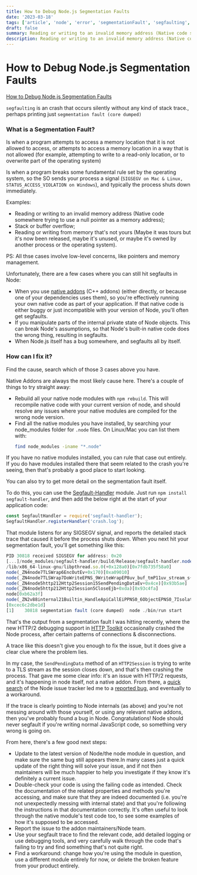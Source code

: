 ```yaml
---
title: How to Debug Node.js Segmentation Faults
date: '2023-03-18'
tags: ['article', 'node', 'error', 'segmentationFault', 'segfaulting', 'read', 'withResume']
draft: false
summary: Reading or writing to an invalid memory address (Native code somewhere trying to use a null pointer as a memory address);. When you use native addons (C++ addons) (either directly, or because one of y...
description: Reading or writing to an invalid memory address (Native code somewhere trying to use a null pointer as a memory address);. When you use native addons (C++ addons) (either directly, or because one of y...
---
```


# How to Debug Node.js Segmentation Faults

[How to Debug Node.js Segmentation Faults](https://httptoolkit.com/blog/how-to-debug-node-segfaults)

`segfaulting` is an crash that occurs silently without any kind of stack trace., perhaps printing just `segmentation fault (core dumped)`

### What is a Segmentation Fault?

Is when a program attempts to access a memory location that it is not allowed to access, or attempts to access a memory location in a way that is not allowed (for example, attempting to write to a read-only location, or to overwrite part of the operating system)

Is when a program breaks some fundamental rule set by the operating system, so the SO sends your process a signal (`SIGSEGV on Mac & Linux, STATUS_ACCESS_VIOLATION on Windows`), and typically the process shuts down immediately.

Examples:
- Reading or writing to an invalid memory address (Native code somewhere trying to use a null pointer as a memory address);
- Stack or buffer overflow;
- Reading or writing from memory that's not yours (Maybe it was tours but it's now been released, maybe it's unused, or maybe it's owned by another process or the operating system).

PS: All thse cases involve low-level concerns, like pointers and memory management.

Unfortunately, there are a few cases where you can still hit segfaults in Node:

-   When you use [native addons](https://nodejs.org/api/addons.html) (C++ addons) (either directly, or because one of your dependencies uses them), so you're effectively running your own native code as part of your application. If that native code is either buggy or just incompatible with your version of Node, you'll often get segfaults.
-   If you manipulate parts of the internal private state of Node objects. This can break Node's assumptions, so that Node's built-in native code does the wrong thing, resulting in segfaults.
-   When Node.js itself has a bug somewhere, and segfaults all by itself.

### How can I fix it?

Find the cause, search which of those 3 cases above you have.

Native Addons are always the most likely cause here. There's a couple of things to try straight away:

-   Rebuild all your native node modules with `npm rebuild`. This will recompile native code with your current version of node, and should resolve any issues where your native modules are compiled for the wrong node version.
-   Find all the native modules you have installed, by searching your node_modules folder for `.node` files. On Linux/Mac you can list them with:
    ```bash
    find node_modules -iname "*.node"
    ```

If you have no native modules installed, you can rule that case out entirely. If you do have modules installed there that seem related to the crash you're seeing, then that's probably a good place to start looking.

You can also try to get more detail on the segmentation fault itself.

To do this, you can use the [Segfault-Handler](https://www.npmjs.com/package/segfault-handler) module. Just run `npm install segfault-handler`, and then add the below right at the start of your application code:

```javascript
const SegfaultHandler = require('segfault-handler');
SegfaultHandler.registerHandler('crash.log');
```

That module listens for any SIGSEGV signal, and reports the detailed stack trace that caused it before the process shuts down. When you next hit your segmentation fault, you'll get something like this:

```javascript
PID 30818 received SIGSEGV for address: 0x20
[...]/node_modules/segfault-handler/build/Release/segfault-handler.node(+0x3127)[0x7fdb5a5fb127]
/lib/x86_64-linux-gnu/libpthread.so.0(+0x128a0)[0x7fdb735f58a0]
node(_ZN4node7TLSWrap6EncOutEv+0x170)[0xa09010]
node(_ZN4node7TLSWrap7DoWriteEPNS_9WriteWrapEP8uv_buf_tmP11uv_stream_s+0x2c7)[0xa0a6c7]
node(_ZN4node5http212Http2Session15SendPendingDataEv+0x4ce)[0x93b5ae]
node(_ZN4node5http212Http2Session5CloseEjb+0xda)[0x93c4fa]
node[0xb62a3f]
node(_ZN2v88internal21Builtin_HandleApiCallEiPPNS0_6ObjectEPNS0_7IsolateE+0xb9)[0xb635a9]
[0xcec6c2dbe1d]
[1]    30818 segmentation fault (core dumped)  node ./bin/run start
```

That's the output from a segmentation fault I was hitting recently, where the new HTTP/2 debugging support in [HTTP Toolkit](https://httptoolkit.com/) occasionally crashed the Node process, after certain patterns of connections & disconnections.

A trace like this doesn't give you enough to fix the issue, but it does give a clear clue where the problem lies.

In my case, the `SendPendingData` method of an `HTTP2Session` is trying to write to a TLS stream as the session closes down, and that's then crashing the process. That gave me some clear info: it's an issue with HTTP/2 requests, and it's happening in node itself, not a native addon. From there, a [quick search](https://github.com/nodejs/node/issues?q=http2+segmentation+fault+is%3Aopen) of the Node issue tracker led me to a [reported bug](https://github.com/nodejs/node/issues/29902), and eventually to a workaround.

If the trace is clearly pointing to Node internals (as above) and you're not messing around with those yourself, or using any relevant native addons, then you've probably found a bug in Node. Congratulations! Node should never segfault if you're writing normal JavaScript code, so something very wrong is going on.

From here, there's a few good next steps:

- Update to the latest version of Node/the node module in question, and make sure the same bug still appears there.In many cases just a quick update of the right thing will solve your issue, and if not then maintainers will be much happier to help you investigate if they know it's definitely a current issue.
- Double-check your code is using the failing code as intended. Check the documentation of the related properties and methods you're accessing, and make sure that they are indeed documented (i.e. you're not unexpectedly messing with internal state) and that you're following the instructions in that documentation correctly. It's often useful to look through the native module's test code too, to see some examples of how it's supposed to be accessed.
- Report the issue to the addon maintainers/Node team.
- Use your segfault trace to find the relevant code, add detailed logging or use debugging tools, and very carefully walk through the code that's failing to try and find something that's not quite right.
- Find a workaround: change how you're using the module in question, use a different module entirely for now, or delete the broken feature from your product entirely.